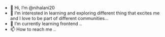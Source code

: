 - 👋 Hi, I’m @nihalani20
- 👀 I’m interested in learning and exploring different thing that excites me and I love to be part of different communities...
- 🌱 I’m currently learning frontend ..
- 📫 How to reach me ..

<!---
nihalani20/nihalani20 is a ✨ special ✨ repository because its `README.md` (this file) appears on your GitHub profile.
You can click the Preview link to take a look at your changes.
--->
